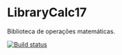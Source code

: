 # LibraryCalc17
Biblioteca de operações matemáticas.

[![Build status](https://ci.appveyor.com/api/projects/status/ar1isawbt4yx6n1q/branch/master?svg=true)](https://ci.appveyor.com/project/nallonp/librarycalc17-l7698/branch/master)
